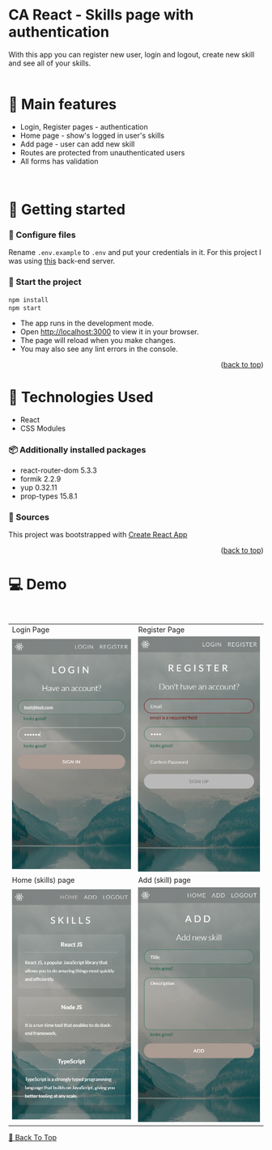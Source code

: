# CA React - Skills page with authentication

With this app you can register new user, login and logout, create new skill and see all of your skills.
<br /><br />

# 🎨 Main features

- Login, Register pages - authentication
- Home page - show's logged in user's skills
- Add page - user can add new skill
- Routes are protected from unauthenticated users
- All forms has validation
<br />

# 🚀 Getting started

### 🔨 Configure files

Rename `.env.example` to `.env` and put your credentials in it. For this project I was using [this](https://autumn-delicate-wilderness.glitch.me) back-end server.
<br />

### 🎈 Start the project

```
npm install
npm start
```

- The app runs in the development mode.
- Open [http://localhost:3000](http://localhost:3000) to view it in your browser.
- The page will reload when you make changes.
- You may also see any lint errors in the console.

<p align="right">(<a href="#top">back to top</a>)</p>

# 🔧 Technologies Used

- React
- CSS Modules

### 📦 Additionally installed packages

- react-router-dom 5.3.3
- formik 2.2.9
- yup 0.32.11
- prop-types 15.8.1

### 📜 Sources

This project was bootstrapped with [Create React App](https://github.com/facebook/create-react-app)

<p align="right">(<a href="#top">back to top</a>)</p>

# 💻 Demo
<br/>

<table>
    <tr>
        <td>Login Page</td>
        <td>Register Page</td>
    </tr>
    <tr>
        <td><img src="src/assets/img/examples/login.png" alt="example of login page" /></td>
        <td><img src="src/assets/img/examples/register.png" alt="example of register page" /></td>
    </tr>
    <tr>
        <td>Home (skills) page</td>
        <td>Add (skill) page</td>
    </tr>
    <tr>
        <td><img src="src/assets/img/examples/home.png" alt="example of home(skills) page" /></td>
        <td><img src="src/assets/img/examples/add.png" alt="example of add skill page" /></td>
    </tr>
</table>

[🔼 Back To Top](#top)
